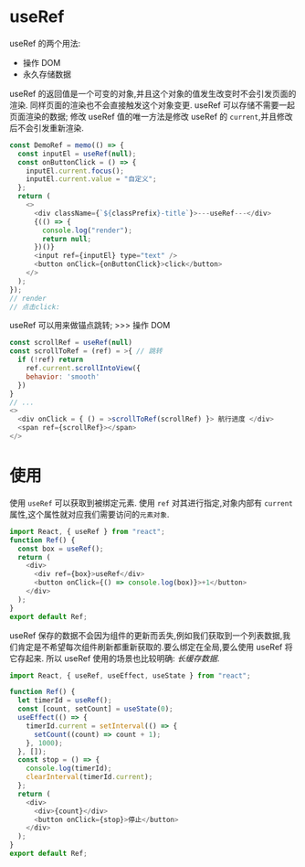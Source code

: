 # useRef

useRef 的两个用法:

- 操作 DOM
- 永久存储数据

useRef 的返回值是一个可变的对象,并且这个对象的值发生改变时不会引发页面的渲染. 同样页面的渲染也不会直接触发这个对象变更.
useRef 可以存储不需要一起页面渲染的数据;
修改 useRef 值的唯一方法是修改 useRef 的 `current`,并且修改后不会引发重新渲染.

```js
const DemoRef = memo(() => {
  const inputEl = useRef(null);
  const onButtonClick = () => {
    inputEl.current.focus();
    inputEl.current.value = "自定义";
  };
  return (
    <>
      <div className={`${classPrefix}-title`}>---useRef---</div>
      {(() => {
        console.log("render");
        return null;
      })()}
      <input ref={inputEl} type="text" />
      <button onClick={onButtonClick}>click</button>
    </>
  );
});
// render
// 点击click:
```

useRef 可以用来做锚点跳转; >>> 操作 DOM

```js
const scrollRef = useRef(null)
const scrollToRef = (ref) = >{ // 跳转
  if (!ref) return
    ref.current.scrollIntoView({
    behavior: 'smooth'
  })
}
// ...
<>
  <div onClick = { () = >scrollToRef(scrollRef) }> 航行进度 </div>
  <span ref={scrollRef}></span>
</>
```

# 使用

使用 `useRef` 可以获取到被绑定元素.
使用 `ref` 对其进行指定,对象内部有 `current` 属性,这个属性就对应我们需要访问的`元素对象`.

```js 记录DOM
import React, { useRef } from "react";
function Ref() {
  const box = useRef();
  return (
    <div>
      <div ref={box}>useRef</div>
      <button onClick={() => console.log(box)}>+1</button>
    </div>
  );
}
export default Ref;
```

useRef 保存的数据不会因为组件的更新而丢失,例如我们获取到一个列表数据,我们肯定是不希望每次组件刷新都重新获取的.要么绑定在全局,要么使用 useRef 将它存起来. 所以 useRef 使用的场景也比较明确: *长缓存数据*.

```js 使用 useRef 保存数据
import React, { useRef, useEffect, useState } from "react";

function Ref() {
  let timerId = useRef();
  const [count, setCount] = useState(0);
  useEffect(() => {
    timerId.current = setInterval(() => {
      setCount((count) => count + 1);
    }, 1000);
  }, []);
  const stop = () => {
    console.log(timerId);
    clearInterval(timerId.current);
  };
  return (
    <div>
      <div>{count}</div>
      <button onClick={stop}>停止</button>
    </div>
  );
}
export default Ref;
```
